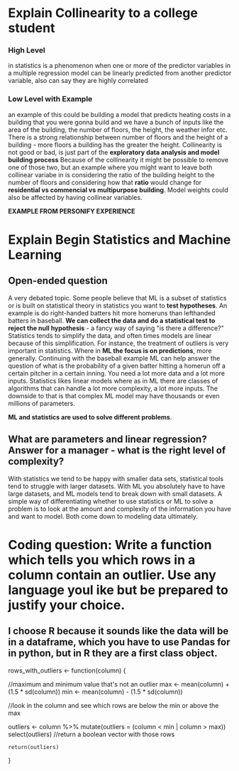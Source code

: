 # Explain Collinearity to a college student

### High Level
in statistics is a phenomenon when one or more of the predictor variables in a multiple regression model can be linearly predicted from another predictor variable, also can say they are highly correlated

### Low Level with Example
an example of this could be building a model that predicts heating costs in a building that you were gonna build and we have a bunch of inputs like the area of the building, the number of floors, the height, the weather infor etc. There is a strong relationship between number of floors and the height of a building - more floors a building has the greater the height. Collinearity is not good or bad, is just part of the **exploratory data analysis and model building process** Because of the collinearity it might be possible to remove one of those two, but an example where you might want to leave both collinear variabe in is considering the ratio of the building height to the number of floors and considering how that **ratio** would change for **residential vs commencial vs multipurpose building**. Model weights could also be affected by having collinear variables.

**EXAMPLE FROM PERSONIFY EXPERIENCE**

# Explain Begin Statistics and Machine Learning

## Open-ended question
A very debated topic. Some people believe that ML is a subset of statistics or is built on statistical theory
in statistics you want to **test hypotheses**. An example is do right-handed batters hit more homeruns than lefthanded
batters in baseball. **We can collect the data and do a statistical test to reject the null hypothesis** - a fancy
way of saying "is there a difference?" Statistics tends to simplify the data, and often times models are linear
because of this simplification. For instance, the treatment of outliers is very important in statistics. Where 
in **ML the focus is on predictions**, more generally. Continuing with the baseball example ML can help answer the
question of what is the probability of a given batter hitting a homerun off a certain pitcher in a certain inning.
You need a lot more data and a lot more inputs. Statistics likes linear models where as in ML there are classes
of algorithms that can handle a lot more complexity, a lot more inputs. The downside to that is that complex ML model may have thousands or even millions of parameters. 

**ML and statistics are used to solve different problems**. 

## What are parameters and linear regression? Answer for a manager - what is the right level of complexity?
With statistics we tend to be happy with smaller data sets, statistical tools tend to struggle with larger datasets.
With ML you absolutely have to have large datasets, and ML models tend to break down with small datasets.
A simple way of differentiating whether to use statistics or ML to solve a problem is to look at the amount and complexity
of the information you have and want to model. Both come down to modeling data ultimately.

# Coding question: Write a function which tells you which rows in a column contain an outlier. Use any language youl ike but be prepared to justify your choice.

## I choose R because it sounds like the data will be in a dataframe, which you have to use Pandas for in python, but in R they are a first class object.

rows_with_outliers <- function(column) {

  //maximum and minimum value that's not an outlier
  max <- mean(column) + (1.5 * sd(column))
  min <- mean(column) - (1.5 * sd(column))
  
  //look in the column and see which rows are below the min or above the max
  
  outliers <- column %>% 
    mutate(outliers = (column < min | column > max))
    select(outliers)
  //return a boolean vector with those rows
    
    return(outliers)

}
